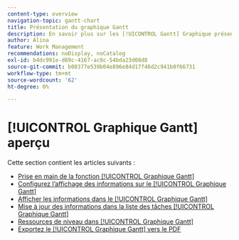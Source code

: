 ```yaml
---
content-type: overview
navigation-topic: gantt-chart
title: Présentation du graphique Gantt
description: En savoir plus sur les [!UICONTROL Gantt] Graphique présenté dans les articles suivants.
author: Alina
feature: Work Management
recommendations: noDisplay, noCatalog
exl-id: b4dc991e-d89c-4167-ac9c-54bda23d08d8
source-git-commit: b08377e539b04e896e84d17f46d2c941b0f66731
workflow-type: tm+mt
source-wordcount: '62'
ht-degree: 0%

---
```


# [!UICONTROL Graphique Gantt] aperçu

Cette section contient les articles suivants :

* [Prise en main de la fonction [!UICONTROL Graphique Gantt]](../../../manage-work/gantt-chart/use-the-gantt-chart/get-started-with-gantt.md)
* [Configurez l’affichage des informations sur le [!UICONTROL Graphique Gantt]](../../../manage-work/gantt-chart/use-the-gantt-chart/configure-info-on-gantt-chart.md)
* [Afficher les informations dans le [!UICONTROL Graphique Gantt]](../../../manage-work/gantt-chart/use-the-gantt-chart/view-info-in-gantt.md)
* [Mise à jour des informations dans la liste des tâches [!UICONTROL Graphique Gantt]](../../../manage-work/gantt-chart/use-the-gantt-chart/update-info-task-list-gantt.md)
* [Ressources de niveau dans [!UICONTROL Graphique Gantt]](../../../manage-work/gantt-chart/use-the-gantt-chart/level-resources-in-gantt.md)
* [Exportez le [!UICONTROL Graphique Gantt] vers le PDF](../../../manage-work/gantt-chart/use-the-gantt-chart/export-gantt-chart-to-pdf.md)
